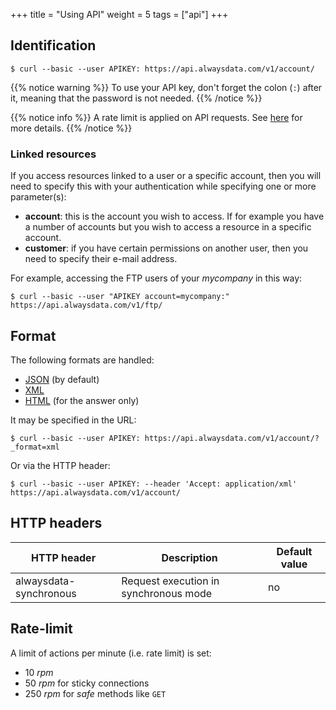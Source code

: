 +++
title = "Using API"
weight = 5
tags = ["api"]
+++

## Identification

```
$ curl --basic --user APIKEY: https://api.alwaysdata.com/v1/account/
```

{{% notice warning %}}
To use your API key, don't forget the colon (`:`) after it, meaning that the password is not needed.
{{% /notice %}}

{{% notice info %}}
A rate limit is applied on API requests. See [here](#rate-limit) for more details.
{{% /notice %}}

### Linked resources

If you access resources linked to a user or a specific account, then you will need to specify this with your authentication while specifying one or more parameter(s):

- **account**: this is the account you wish to access. If for example you have a number of accounts but you wish to access a resource in a specific account.
- **customer**: if you have certain permissions on another user, then you need to specify their e-mail address.

For example, accessing the FTP users of your *mycompany* in this way:

```
$ curl --basic --user "APIKEY account=mycompany:" https://api.alwaysdata.com/v1/ftp/
```

## Format

The following formats are handled:

- [JSON](https://www.json.org/) (by default)
- [XML](https://en.wikipedia.org/wiki/XML)
- [HTML](https://en.wikipedia.org/wiki/HTML) (for the answer only)

It may be specified in the URL:

```
$ curl --basic --user APIKEY: https://api.alwaysdata.com/v1/account/?_format=xml
```

Or via the HTTP header:

```
$ curl --basic --user APIKEY: --header 'Accept: application/xml' https://api.alwaysdata.com/v1/account/
```

## HTTP headers

|HTTP header|Description|Default value|
|--- |--- |--- |
|alwaysdata-synchronous|Request execution in synchronous mode|no|

## Rate-limit

A limit of actions per minute (i.e. rate limit) is set:

- 10 *rpm*
- 50 *rpm* for sticky connections
- 250 *rpm* for *safe* methods like `GET`
